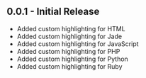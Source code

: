 ## 0.0.1 - Initial Release
* Added custom highlighting for HTML
* Added custom highlighting for Jade
* Added custom highlighting for JavaScript
* Added custom highlighting for PHP
* Added custom highlighting for Python
* Added custom highlighting for Ruby

